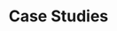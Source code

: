 ---
title: "Case Studies"
subtitle: ""
# meta description
description: "This is meta description"
draft: false
---